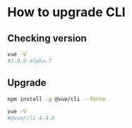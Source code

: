 # How to upgrade CLI

## Checking version

```bash
vue -V
#3.0.0-alpha.7
```

## Upgrade

```bash
npm install -g @vue/cli --force
```

```bash
vue -V
#@vue/cli 4.4.6
```

